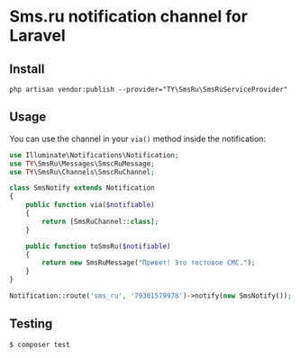# Sms.ru notification channel for Laravel

## Install
```
php artisan vendor:publish --provider="TY\SmsRu\SmsRuServiceProvider"
```

## Usage

You can use the channel in your `via()` method inside the notification:

```php
use Illuminate\Notifications\Notification;
use TY\SmsRu\Messages\SmscRuMessage;
use TY\SmsRu\Channels\SmscRuChannel;

class SmsNotify extends Notification
{
    public function via($notifiable)
    {
        return [SmsRuChannel::class];
    }

    public function toSmsRu($notifiable)
    {
        return new SmsRuMessage("Привет! Это тестовое СМС.");
    }
}
```

```php
Notification::route('sms_ru', '79301579978')->notify(new SmsNotify());
```

## Testing

``` bash
$ composer test
```
